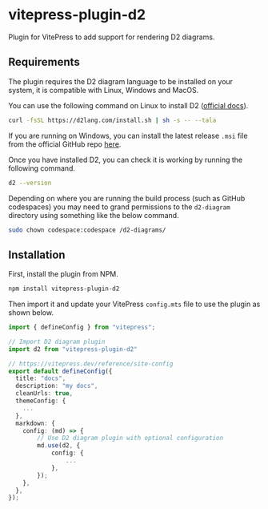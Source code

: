 # vitepress-plugin-d2
Plugin for VitePress to add support for rendering D2 diagrams.

## Requirements

The plugin requires the D2 diagram language to be installed on your system, it is compatible with Linux, Windows and MacOS.

You can use the following command on Linux to install D2 ([official docs](https://d2lang.com/tour/install)).

```bash
curl -fsSL https://d2lang.com/install.sh | sh -s -- --tala
```

If you are running on Windows, you can install the latest release `.msi` file from the official GitHub repo [here](https://github.com/terrastruct/TALA/releases/).

Once you have installed D2, you can check it is working by running the following command.

```bash
d2 --version
```

Depending on where you are running the build process (such as GitHub codespaces) you may need to grand permissions to the `d2-diagram` directory using something like the below command.

```bash
sudo chown codespace:codespace /d2-diagrams/
```

## Installation

First, install the plugin from NPM.
```bash
npm install vitepress-plugin-d2
```

Then import it and update your VitePress `config.mts` file to use the plugin as shown below.

```ts
import { defineConfig } from "vitepress";

// Import D2 diagram plugin
import d2 from "vitepress-plugin-d2"

// https://vitepress.dev/reference/site-config
export default defineConfig({
  title: "docs",
  description: "my docs",
  cleanUrls: true,
  themeConfig: {
    ...
  },
  markdown: {
    config: (md) => {
        // Use D2 diagram plugin with optional configuration
        md.use(d2, {
            config: {
                ...
            },
        });
    },
  },
});
```
